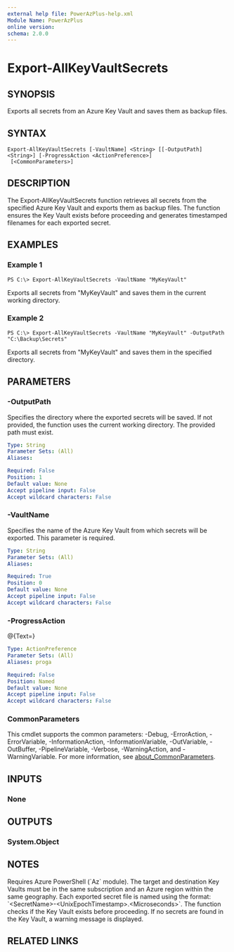 ```yaml
---
external help file: PowerAzPlus-help.xml
Module Name: PowerAzPlus
online version:
schema: 2.0.0
---
```


# Export-AllKeyVaultSecrets

## SYNOPSIS
Exports all secrets from an Azure Key Vault and saves them as backup files.

## SYNTAX

```
Export-AllKeyVaultSecrets [-VaultName] <String> [[-OutputPath] <String>] [-ProgressAction <ActionPreference>]
 [<CommonParameters>]
```

## DESCRIPTION
The Export-AllKeyVaultSecrets function retrieves all secrets from the specified Azure Key Vault and exports them as backup files.
The function ensures the Key Vault exists before proceeding and generates timestamped filenames for each exported secret.

## EXAMPLES

### Example 1
```
PS C:\> Export-AllKeyVaultSecrets -VaultName "MyKeyVault"
```

Exports all secrets from "MyKeyVault" and saves them in the current working directory.

### Example 2
```
PS C:\> Export-AllKeyVaultSecrets -VaultName "MyKeyVault" -OutputPath "C:\Backup\Secrets"
```

Exports all secrets from "MyKeyVault" and saves them in the specified directory.

## PARAMETERS

### -OutputPath
Specifies the directory where the exported secrets will be saved.
If not provided, the function uses the current working directory.
The provided path must exist.

```yaml
Type: String
Parameter Sets: (All)
Aliases:

Required: False
Position: 1
Default value: None
Accept pipeline input: False
Accept wildcard characters: False
```

### -VaultName
Specifies the name of the Azure Key Vault from which secrets will be exported.
This parameter is required.

```yaml
Type: String
Parameter Sets: (All)
Aliases:

Required: True
Position: 0
Default value: None
Accept pipeline input: False
Accept wildcard characters: False
```

### -ProgressAction
@{Text=}

```yaml
Type: ActionPreference
Parameter Sets: (All)
Aliases: proga

Required: False
Position: Named
Default value: None
Accept pipeline input: False
Accept wildcard characters: False
```

### CommonParameters
This cmdlet supports the common parameters: -Debug, -ErrorAction, -ErrorVariable, -InformationAction, -InformationVariable, -OutVariable, -OutBuffer, -PipelineVariable, -Verbose, -WarningAction, and -WarningVariable. For more information, see [about_CommonParameters](http://go.microsoft.com/fwlink/?LinkID=113216).

## INPUTS

### None
## OUTPUTS

### System.Object
## NOTES
Requires Azure PowerShell (\`Az\` module).
The target and destination Key Vaults must be in the same subscription and an Azure region within the same geography.
Each exported secret file is named using the format: \`\<SecretName\>-\<UnixEpochTimestamp\>.\<Microseconds\>\`.
The function checks if the Key Vault exists before proceeding.
If no secrets are found in the Key Vault, a warning message is displayed.

## RELATED LINKS
